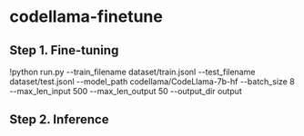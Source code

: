 # codellama-finetune

## Step 1. Fine-tuning

!python run.py --train_filename dataset/train.jsonl --test_filename dataset/test.jsonl
--model_path codellama/CodeLlama-7b-hf --batch_size 8 --max_len_input 500 --max_len_output 50 --output_dir output

## Step 2. Inference